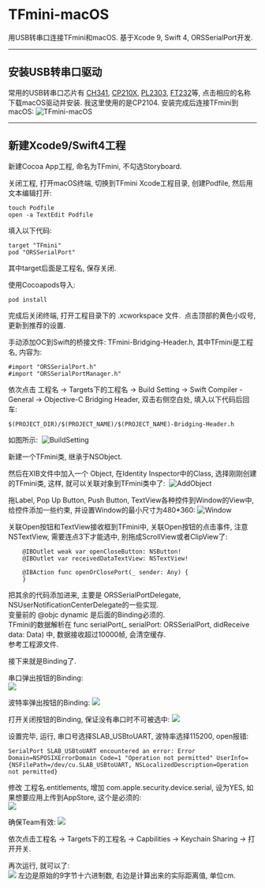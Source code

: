 # TFmini-macOS
用USB转串口连接TFmini和macOS. 基于Xcode 9, Swift 4, ORSSerialPort开发. 

---
## 安装USB转串口驱动  
常用的USB转串口芯片有 [CH341](http://www.wch.cn/download/CH341SER_MAC_ZIP.html), [CP210X](https://www.silabs.com/products/development-tools/software/usb-to-uart-bridge-vcp-drivers), [PL2303](http://www.prolific.com.tw/US/ShowProduct.aspx?p_id=229&pcid=41), [FT232](http://www.ftdichip.com/Drivers/VCP.htm)等, 点击相应的名称下载macOS驱动并安装. 我这里使用的是CP2104. 安装完成后连接TFmini到macOS: 
![TFmini-macOS](/Assets/TFmini-macOS.jpg) 

--- 
## 新建Xcode9/Swift4工程  
新建Cocoa App工程, 命名为TFmini, 不勾选Storyboard.  

关闭工程, 打开macOS终端, 切换到TFmini Xcode工程目录, 创建Podfile, 然后用文本编辑打开:  
```
touch Podfile
open -a TextEdit Podfile
```

填入以下代码: 
```
target "TFmini"
pod "ORSSerialPort"
```
其中target后面是工程名, 保存关闭.  

使用Cocoapods导入: 
```
pod install
```

完成后关闭终端, 打开工程目录下的 .xcworkspace 文件.  点击顶部的黄色小叹号, 更新到推荐的设置.  

手动添加OC到Swift的桥接文件: TFmini-Bridging-Header.h, 其中TFmini是工程名, 内容为: 
```
#import "ORSSerialPort.h"
#import "ORSSerialPortManager.h"
```

依次点击 工程名 -> Targets下的工程名 -> Build Setting -> Swift Compiler -General -> Objective-C Bridging Header, 双击右侧空白处, 填入以下代码后回车: 
```
$(PROJECT_DIR)/$(PROJECT_NAME)/$(PROJECT_NAME)-Bridging-Header.h
```
如图所示:  
![BuildSetting](/Assets/BuildSetting.jpg) 

新建一个TFmini类, 继承于NSObject.  

然后在XIB文件中加入一个 Object, 在Identity Inspector中的Class, 选择刚刚创建的TFmini类, 这样, 就可以关联对象到TFmini类中了: 
![AddObject](/Assets/AddObject.jpg) 

拖Label, Pop Up Button, Push Button, TextView各种控件到Window的View中, 给控件添加一些约束, 并设置Window的最小尺寸为480*360: 
![Window](/Assets/Window.jpg)  

关联Open按钮和TextView接收框到TFmini中, 关联Open按钮的点击事件, 注意 NSTextView, 需要连点3下才能选中, 别拖成ScrollView或者ClipView了: 
```
    @IBOutlet weak var openCloseButton: NSButton!
    @IBOutlet var receivedDataTextView: NSTextView!
    
    @IBAction func openOrClosePort(_ sender: Any) {
    }
```
把其余的代码添加进来, 主要是 ORSSerialPortDelegate, NSUserNotificationCenterDelegate的一些实现.  
变量前的 @objc dynamic 是后面的Binding必须的.  
TFmini的数据解析在 func serialPort(_ serialPort: ORSSerialPort, didReceive data: Data) 中, 数据接收超过10000帧, 会清空缓存.  
参考工程源文件. 

接下来就是Binding了.  

串口弹出按钮的Binding:  
![](/Assets/serialBinding.jpg) 

波特率弹出按钮的Binding: 
![](/Assets/baudrateBinding.jpg)  

打开关闭按钮的Binding, 保证没有串口时不可被选中: 
![](/Assets/openBinding.jpg)  

设置完毕, 运行, 串口号选择SLAB_USBtoUART, 波特率选择115200, open报错:  
```
SerialPort SLAB_USBtoUART encountered an error: Error Domain=NSPOSIXErrorDomain Code=1 "Operation not permitted" UserInfo={NSFilePath=/dev/cu.SLAB_USBtoUART, NSLocalizedDescription=Operation not permitted}
``` 

修改 工程名.entitlements, 增加 com.apple.security.device.serial, 设为YES, 如果想要应用上传到AppStore, 这个是必须的:  
![](/Assets/entitlement.jpg)

确保Team有效: 
![](/Assets/team.jpg)

依次点击工程名 -> Targets下的工程名 -> Capbilities -> Keychain Sharing -> 打开开关.  

再次运行, 就可以了:  
![](/Assets/TFminiGUI.jpg) 
左边是原始的9字节十六进制数, 右边是计算出来的实际距离值, 单位cm. 
